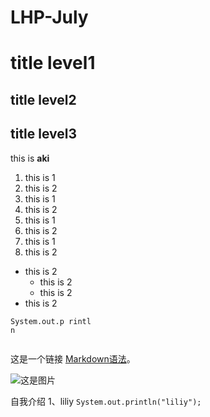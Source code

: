 # LHP-July

# title level1
## title level2
## title level3


this is **aki**

1. this is 1
1. this is 2
1. this is 1
1. this is 2
1. this is 1
1. this is 2
1. this is 1
1. this is 2

- this is 2
    - this is 2
    - this is 2
- this is 2

```
System.out.p rintl
n
    
```

这是一个链接 [Markdown语法](https://markdown.com.cn)。

![这是图片](/assets/img/philly-magic-garden.jpg "Magic Gardens")

自我介绍
1、liliy
```System.out.println("liliy");```
